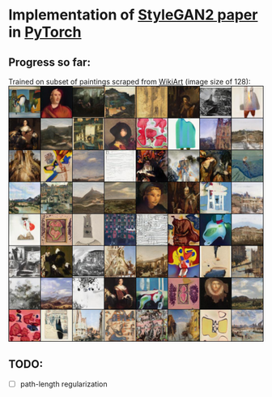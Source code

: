 # Implementation of [StyleGAN2 paper](https://arxiv.org/abs/1912.04958) in [PyTorch](https://pytorch.org/)

## Progress so far:
Trained on subset of paintings scraped from [WikiArt](https://www.wikiart.org/) (image size of 128):
![](data/stylegan.jpeg)

## TODO:
- [ ] path-length regularization
